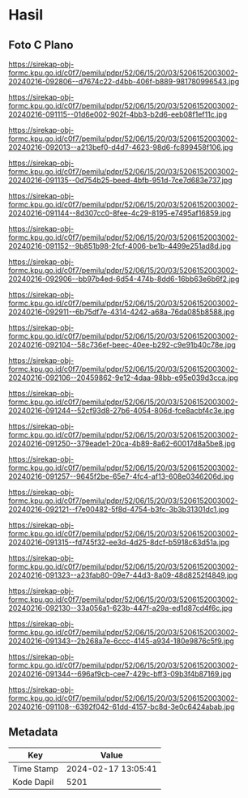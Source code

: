 # Hasil

## Foto C Plano

https://sirekap-obj-formc.kpu.go.id/c0f7/pemilu/pdpr/52/06/15/20/03/5206152003002-20240216-092806--d7674c22-d4bb-406f-b889-981780996543.jpg

https://sirekap-obj-formc.kpu.go.id/c0f7/pemilu/pdpr/52/06/15/20/03/5206152003002-20240216-091115--01d6e002-902f-4bb3-b2d6-eeb08f1ef11c.jpg

https://sirekap-obj-formc.kpu.go.id/c0f7/pemilu/pdpr/52/06/15/20/03/5206152003002-20240216-092013--a213bef0-d4d7-4623-98d6-fc899458f106.jpg

https://sirekap-obj-formc.kpu.go.id/c0f7/pemilu/pdpr/52/06/15/20/03/5206152003002-20240216-091135--0d754b25-beed-4bfb-951d-7ce7d683e737.jpg

https://sirekap-obj-formc.kpu.go.id/c0f7/pemilu/pdpr/52/06/15/20/03/5206152003002-20240216-091144--8d307cc0-8fee-4c29-8195-e7495af16859.jpg

https://sirekap-obj-formc.kpu.go.id/c0f7/pemilu/pdpr/52/06/15/20/03/5206152003002-20240216-091152--9b851b98-2fcf-4006-be1b-4499e251ad8d.jpg

https://sirekap-obj-formc.kpu.go.id/c0f7/pemilu/pdpr/52/06/15/20/03/5206152003002-20240216-092906--bb97b4ed-6d54-474b-8dd6-16bb63e6b6f2.jpg

https://sirekap-obj-formc.kpu.go.id/c0f7/pemilu/pdpr/52/06/15/20/03/5206152003002-20240216-092911--6b75df7e-4314-4242-a68a-76da085b8588.jpg

https://sirekap-obj-formc.kpu.go.id/c0f7/pemilu/pdpr/52/06/15/20/03/5206152003002-20240216-092104--58c736ef-beec-40ee-b292-c9e91b40c78e.jpg

https://sirekap-obj-formc.kpu.go.id/c0f7/pemilu/pdpr/52/06/15/20/03/5206152003002-20240216-092106--20459862-9e12-4daa-98bb-e95e039d3cca.jpg

https://sirekap-obj-formc.kpu.go.id/c0f7/pemilu/pdpr/52/06/15/20/03/5206152003002-20240216-091244--52cf93d8-27b6-4054-806d-fce8acbf4c3e.jpg

https://sirekap-obj-formc.kpu.go.id/c0f7/pemilu/pdpr/52/06/15/20/03/5206152003002-20240216-091250--379eade1-20ca-4b89-8a62-60017d8a5be8.jpg

https://sirekap-obj-formc.kpu.go.id/c0f7/pemilu/pdpr/52/06/15/20/03/5206152003002-20240216-091257--9645f2be-65e7-4fc4-af13-608e0346206d.jpg

https://sirekap-obj-formc.kpu.go.id/c0f7/pemilu/pdpr/52/06/15/20/03/5206152003002-20240216-092121--f7e00482-5f8d-4754-b3fc-3b3b31301dc1.jpg

https://sirekap-obj-formc.kpu.go.id/c0f7/pemilu/pdpr/52/06/15/20/03/5206152003002-20240216-091315--fd745f32-ee3d-4d25-8dcf-b5918c63d51a.jpg

https://sirekap-obj-formc.kpu.go.id/c0f7/pemilu/pdpr/52/06/15/20/03/5206152003002-20240216-091323--a23fab80-09e7-44d3-8a09-48d8252f4849.jpg

https://sirekap-obj-formc.kpu.go.id/c0f7/pemilu/pdpr/52/06/15/20/03/5206152003002-20240216-092130--33a056a1-623b-447f-a29a-ed1d87cd4f6c.jpg

https://sirekap-obj-formc.kpu.go.id/c0f7/pemilu/pdpr/52/06/15/20/03/5206152003002-20240216-091343--2b268a7e-6ccc-4145-a934-180e9876c5f9.jpg

https://sirekap-obj-formc.kpu.go.id/c0f7/pemilu/pdpr/52/06/15/20/03/5206152003002-20240216-091344--696af9cb-cee7-429c-bff3-09b3f4b87169.jpg

https://sirekap-obj-formc.kpu.go.id/c0f7/pemilu/pdpr/52/06/15/20/03/5206152003002-20240216-091108--6392f042-61dd-4157-bc8d-3e0c6424abab.jpg


## Metadata

| Key        | Value               |
| ---------- | ------------------- |
| Time Stamp | 2024-02-17 13:05:41 |
| Kode Dapil | 5201                |




